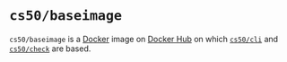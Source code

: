 # `cs50/baseimage`

`cs50/baseimage` is a [Docker](../docker) image on [Docker Hub](https://hub.docker.com/r/cs50/baseimage/) on which [`cs50/cli`](cli) and [`cs50/check`](check) are based.
